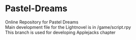 # Pastel-Dreams
Online Repository for Pastel Dreams<br>
Main development file for the Lightnovel is in /game/script.rpy<br>
This branch is used for developing Applejacks chapter
